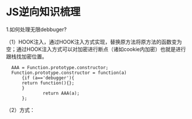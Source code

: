 # JS逆向知识梳理

1.如何处理无限debbuger?

（1）HOOK注入，通过HOOK注入方式实现，替换原方法将原方法的函数变为空；通过HOOK注入方式可以对加密进行断点（诸如cookie内加密）也就是进行跟栈找加密位置。

      AAA = Function.prototype.constructor;
      Function.prototype.constructor = function(a)
          {if (a=='debugger'){
          return function(){};
          }
                  return AAA(a);
          };

（2）方式：
